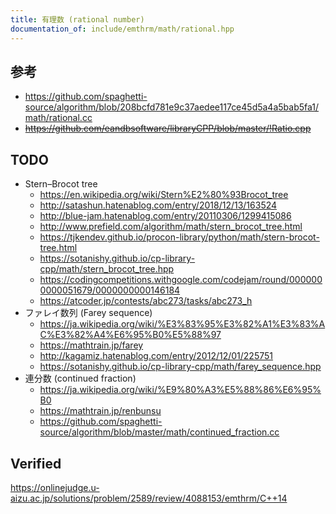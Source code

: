 ```yaml
---
title: 有理数 (rational number)
documentation_of: include/emthrm/math/rational.hpp
---
```



## 参考

- https://github.com/spaghetti-source/algorithm/blob/208bcfd781e9c37aedee117ce45d5a4a5bab5fa1/math/rational.cc
- ~~https://github.com/eandbsoftware/libraryCPP/blob/master/!Ratio.cpp~~


## TODO

- Stern–Brocot tree
  - https://en.wikipedia.org/wiki/Stern%E2%80%93Brocot_tree
  - http://satashun.hatenablog.com/entry/2018/12/13/163524
  - http://blue-jam.hatenablog.com/entry/20110306/1299415086
  - http://www.prefield.com/algorithm/math/stern_brocot_tree.html
  - https://tjkendev.github.io/procon-library/python/math/stern-brocot-tree.html
  - https://sotanishy.github.io/cp-library-cpp/math/stern_brocot_tree.hpp
  - https://codingcompetitions.withgoogle.com/codejam/round/0000000000051679/0000000000146184
  - https://atcoder.jp/contests/abc273/tasks/abc273_h
- ファレイ数列 (Farey sequence)
  - https://ja.wikipedia.org/wiki/%E3%83%95%E3%82%A1%E3%83%AC%E3%82%A4%E6%95%B0%E5%88%97
  - https://mathtrain.jp/farey
  - http://kagamiz.hatenablog.com/entry/2012/12/01/225751
  - https://sotanishy.github.io/cp-library-cpp/math/farey_sequence.hpp
- 連分数 (continued fraction)
  - https://ja.wikipedia.org/wiki/%E9%80%A3%E5%88%86%E6%95%B0
  - https://mathtrain.jp/renbunsu
  - https://github.com/spaghetti-source/algorithm/blob/master/math/continued_fraction.cc


## Verified

https://onlinejudge.u-aizu.ac.jp/solutions/problem/2589/review/4088153/emthrm/C++14
